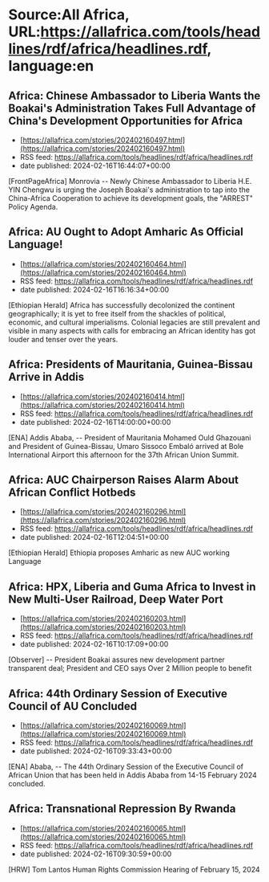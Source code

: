 # Source:All Africa, URL:https://allafrica.com/tools/headlines/rdf/africa/headlines.rdf, language:en

## Africa: Chinese Ambassador to Liberia Wants the Boakai's Administration Takes Full Advantage of China's Development Opportunities for Africa
 - [https://allafrica.com/stories/202402160497.html](https://allafrica.com/stories/202402160497.html)
 - RSS feed: https://allafrica.com/tools/headlines/rdf/africa/headlines.rdf
 - date published: 2024-02-16T16:44:07+00:00

[FrontPageAfrica] Monrovia -- Newly Chinese Ambassador to Liberia H.E. YIN Chengwu is urging the Joseph Boakai's administration to tap into the China-Africa Cooperation to achieve its development goals, the "ARREST" Policy Agenda.

## Africa: AU Ought to Adopt Amharic As Official Language!
 - [https://allafrica.com/stories/202402160464.html](https://allafrica.com/stories/202402160464.html)
 - RSS feed: https://allafrica.com/tools/headlines/rdf/africa/headlines.rdf
 - date published: 2024-02-16T16:16:34+00:00

[Ethiopian Herald] Africa has successfully decolonized the continent geographically; it is yet to free itself from the shackles of political, economic, and cultural imperialisms. Colonial legacies are still prevalent and visible in many aspects with calls for embracing an African identity has got louder and tenser over the years.

## Africa: Presidents of Mauritania, Guinea-Bissau Arrive in Addis
 - [https://allafrica.com/stories/202402160414.html](https://allafrica.com/stories/202402160414.html)
 - RSS feed: https://allafrica.com/tools/headlines/rdf/africa/headlines.rdf
 - date published: 2024-02-16T14:00:00+00:00

[ENA] Addis Ababa, -- President of Mauritania Mohamed Ould Ghazouani and President of Guinea-Bissau, Umaro Sissoco Embal&#xf3; arrived at Bole International Airport this afternoon for the 37th African Union Summit.

## Africa: AUC Chairperson Raises Alarm About African Conflict Hotbeds
 - [https://allafrica.com/stories/202402160296.html](https://allafrica.com/stories/202402160296.html)
 - RSS feed: https://allafrica.com/tools/headlines/rdf/africa/headlines.rdf
 - date published: 2024-02-16T12:04:51+00:00

[Ethiopian Herald] Ethiopia proposes Amharic as new AUC working Language

## Africa: HPX, Liberia and Guma Africa to Invest in New Multi-User Railroad, Deep Water Port
 - [https://allafrica.com/stories/202402160203.html](https://allafrica.com/stories/202402160203.html)
 - RSS feed: https://allafrica.com/tools/headlines/rdf/africa/headlines.rdf
 - date published: 2024-02-16T10:17:09+00:00

[Observer] -- President Boakai assures new development partner transparent deal; President and CEO says Over 2 Million people to benefit

## Africa: 44th Ordinary Session of Executive Council of AU Concluded
 - [https://allafrica.com/stories/202402160069.html](https://allafrica.com/stories/202402160069.html)
 - RSS feed: https://allafrica.com/tools/headlines/rdf/africa/headlines.rdf
 - date published: 2024-02-16T09:33:43+00:00

[ENA] Ababa, -- The 44th Ordinary Session of the Executive Council of African Union that has been held in Addis Ababa from 14-15 February 2024 concluded.

## Africa: Transnational Repression By Rwanda
 - [https://allafrica.com/stories/202402160065.html](https://allafrica.com/stories/202402160065.html)
 - RSS feed: https://allafrica.com/tools/headlines/rdf/africa/headlines.rdf
 - date published: 2024-02-16T09:30:59+00:00

[HRW] Tom Lantos Human Rights Commission Hearing of February 15, 2024

